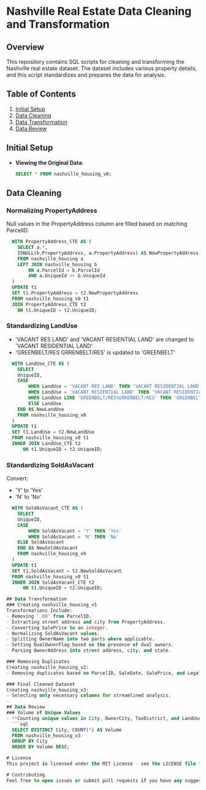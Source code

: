 # Nashville Real Estate Data Cleaning and Transformation

## Overview
This repository contains SQL scripts for cleaning and transforming the Nashville real estate dataset. The dataset includes various property details, and this script standardizes and prepares the data for analysis.

## Table of Contents
1. [Initial Setup](#initial-setup)
2. [Data Cleaning](#data-cleaning)
3. [Data Transformation](#data-transformation)
4. [Data Review](#data-review)

## Initial Setup
- **Viewing the Original Data**:
  ```sql
  SELECT * FROM nashville_housing_v0;

## Data Cleaning
### Normalizing PropertyAddress
Null values in the PropertyAddress column are filled based on matching ParcelID.
```sql
  WITH PropertyAddress_CTE AS (
    SELECT a.*,
    ISNULL(b.PropertyAddress, a.PropertyAddress) AS NewPropertyAddress
    FROM nashville_housing a
    LEFT JOIN nashville_housing b 
        ON a.ParcelId = b.ParcelId
        AND a.UniqueId <> b.UniqueId
  )
  UPDATE t1
  SET t1.PropertyAddress = t2.NewPropertyAddress
  FROM nashville_housing_v0 t1
  JOIN PropertyAddress_CTE t2
    ON t1.UniqueID = t2.UniqueID;
```

### Standardizing LandUse
- 'VACANT RES LAND' and 'VACANT RESIENTIAL LAND' are changed to 'VACANT RESIDENTIAL LAND'
- 'GREENBELT/RES GRRENBELT/RES' is updated to 'GREENBELT'
``` sql
  WITH LandUse_CTE AS (
    SELECT
    UniqueID,
    CASE 
        WHEN LandUse = 'VACANT RES LAND' THEN 'VACANT RESIDENTIAL LAND'
        WHEN LandUse = 'VACANT RESIENTIAL LAND' THEN 'VACANT RESIDENTIAL LAND'
        WHEN LandUse LIKE 'GREENBELT/RES%GRRENBELT/RES' THEN 'GREENBELT'
        ElSE LandUse
    END AS NewLandUse
    FROM nashville_housing_v0
  )
  UPDATE t1
  SET t1.LandUse = t2.NewLandUse
  FROM nashville_housing_v0 t1
  INNER JOIN LandUse_CTE t2
      ON t1.UniqueID = t2.UniqueID;
```

### Standardizing SoldAsVacant
Convert:
- 'Y' to 'Yes'
- 'N' to 'No'
``` sql
  WITH SoldAsVacant_CTE AS (
    SELECT
    UniqueID,
    CASE
        WHEN SoldAsVacant = 'Y' THEN 'Yes'
        WHEN SoldAsVacant = 'N' THEN 'No'
    ELSE SoldAsVacant
    END AS NewSoldAsVacant
    FROM nashville_housing_v0
  )
  UPDATE t1
  SET t1.SoldAsVacant = t2.NewSoldAsVacant
  FROM nashville_housing_v0 t1
  INNER JOIN SoldAsVacant_CTE t2
      ON t1.UniqueID = t2.UniqueID;

## Data Transformation
### Creating nashville_housing_v1
Transformations Include:
- Removing '.00' from ParcelID.
- Extracting street address and city from PropertyAddress.
- Converting SalePrice to an integer.
- Normalizing SoldAsVacant values.
- Splitting OwnerName into two parts where applicable.
- Setting DualOwnerFlag based on the presence of dual owners.
- Parsing OwnerAddress into street address, city, and state.

### Removing Duplicates
Creating nashville_housing_v2:
- Removing duplicates based on ParcelID, SaleDate, SalePrice, and LegalReference.

### Final Cleaned Dataset
Creating nashville_housing_v3:
- Selecting only necessary columns for streamlined analysis.
- 
## Data Review
### Volume of Unique Values
- **Counting unique values in City, OwnerCity, TaxDistrict, and LandUse**:
  ```sql
  SELECT DISTINCT City, COUNT(*) AS Volume
  FROM nashville_housing_v3
  GROUP BY City
  ORDER BY Volume DESC;

# License
This project is licensed under the MIT License - see the LICENSE file for details.

# Contributing
Feel free to open issues or submit pull requests if you have any suggestions or improvements.

